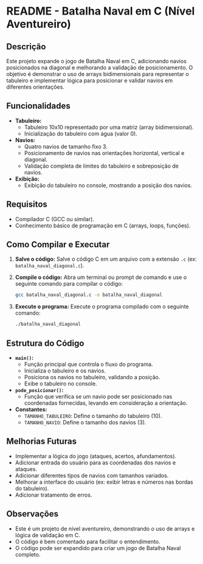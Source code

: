 # README - Batalha Naval em C (Nível Aventureiro)

## Descrição

Este projeto expande o jogo de Batalha Naval em C, adicionando navios posicionados na diagonal e melhorando a validação de posicionamento. O objetivo é demonstrar o uso de arrays bidimensionais para representar o tabuleiro e implementar lógica para posicionar e validar navios em diferentes orientações.

## Funcionalidades

* **Tabuleiro:**
    * Tabuleiro 10x10 representado por uma matriz (array bidimensional).
    * Inicialização do tabuleiro com água (valor 0).
* **Navios:**
    * Quatro navios de tamanho fixo 3.
    * Posicionamento de navios nas orientações horizontal, vertical e diagonal.
    * Validação completa de limites do tabuleiro e sobreposição de navios.
* **Exibição:**
    * Exibição do tabuleiro no console, mostrando a posição dos navios.

## Requisitos

* Compilador C (GCC ou similar).
* Conhecimento básico de programação em C (arrays, loops, funções).

## Como Compilar e Executar

1.  **Salve o código:** Salve o código C em um arquivo com a extensão `.c` (ex: `batalha_naval_diagonal.c`).
2.  **Compile o código:** Abra um terminal ou prompt de comando e use o seguinte comando para compilar o código:

    ```bash
    gcc batalha_naval_diagonal.c -o batalha_naval_diagonal
    ```

3.  **Execute o programa:** Execute o programa compilado com o seguinte comando:

    ```bash
    ./batalha_naval_diagonal
    ```

## Estrutura do Código

* **`main()`:**
    * Função principal que controla o fluxo do programa.
    * Inicializa o tabuleiro e os navios.
    * Posiciona os navios no tabuleiro, validando a posição.
    * Exibe o tabuleiro no console.
* **`pode_posicionar()`:**
    * Função que verifica se um navio pode ser posicionado nas coordenadas fornecidas, levando em consideração a orientação.
* **Constantes:**
    * `TAMANHO_TABULEIRO`: Define o tamanho do tabuleiro (10).
    * `TAMANHO_NAVIO`: Define o tamanho dos navios (3).

## Melhorias Futuras

* Implementar a lógica do jogo (ataques, acertos, afundamentos).
* Adicionar entrada do usuário para as coordenadas dos navios e ataques.
* Adicionar diferentes tipos de navios com tamanhos variados.
* Melhorar a interface do usuário (ex: exibir letras e números nas bordas do tabuleiro).
* Adicionar tratamento de erros.

## Observações

* Este é um projeto de nível aventureiro, demonstrando o uso de arrays e lógica de validação em C.
* O código é bem comentado para facilitar o entendimento.
* O código pode ser expandido para criar um jogo de Batalha Naval completo.